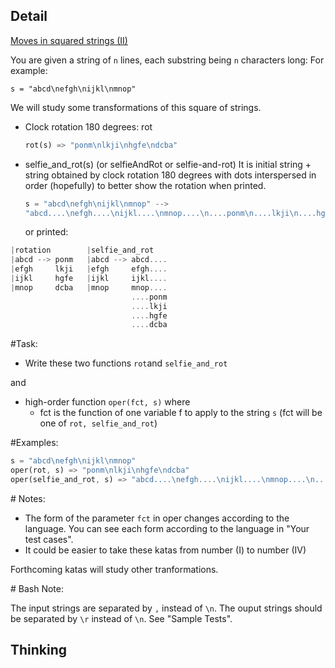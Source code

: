 ## Detail

[Moves in squared strings (II)](https://www.codewars.com/kata/56dbe7f113c2f63570000b86)

You are given a string of `n` lines, each substring being `n` characters long: For example:

`s = "abcd\nefgh\nijkl\nmnop"`

We will study some transformations of this square of strings.

- Clock rotation 180 degrees: rot

  ```rust
  rot(s) => "ponm\nlkji\nhgfe\ndcba"
  ```

- selfie_and_rot(s) (or selfieAndRot or selfie-and-rot) It is initial string + string obtained by clock rotation 180 degrees with dots interspersed in order (hopefully) to better show the rotation when printed.

  ```rust
  s = "abcd\nefgh\nijkl\nmnop" --> 
  "abcd....\nefgh....\nijkl....\nmnop....\n....ponm\n....lkji\n....hgfe\n....dcba"
  ```

  or printed:

```rust
|rotation        |selfie_and_rot
|abcd --> ponm   |abcd --> abcd....
|efgh     lkji   |efgh     efgh....
|ijkl     hgfe   |ijkl     ijkl....   
|mnop     dcba   |mnop     mnop....
                           ....ponm
                           ....lkji
                           ....hgfe
                           ....dcba
```

\#Task:

- Write these two functions `rot`and `selfie_and_rot`

and

- high-order function `oper(fct, s)` where
  - fct is the function of one variable f to apply to the string `s` (fct will be one of `rot, selfie_and_rot`)

\#Examples:

```rust
s = "abcd\nefgh\nijkl\nmnop"
oper(rot, s) => "ponm\nlkji\nhgfe\ndcba"
oper(selfie_and_rot, s) => "abcd....\nefgh....\nijkl....\nmnop....\n....ponm\n....lkji\n....hgfe\n....dcba"
```

\# Notes:

- The form of the parameter `fct` in oper changes according to the language. You can see each form according to the language in "Your test cases".
- It could be easier to take these katas from number (I) to number (IV)

Forthcoming katas will study other tranformations.

\# Bash Note:

The input strings are separated by `,` instead of `\n`. The ouput strings should be separated by `\r` instead of `\n`. See "Sample Tests".

## Thinking

